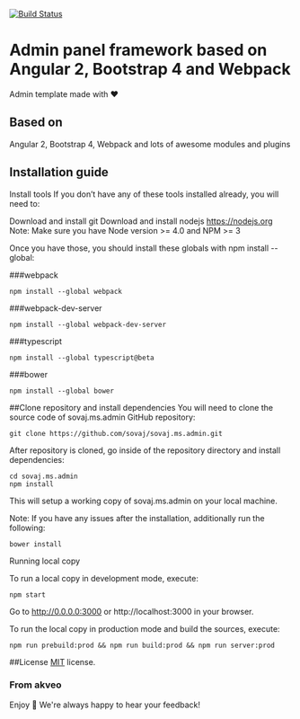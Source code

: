 [![Build Status](https://travis-ci.org/sovaj/sovaj.ms.admin.svg?branch=master)](https://travis-ci.org/sovaj/sovaj.ms.admin)

# Admin panel framework based on Angular 2, Bootstrap 4 and Webpack

Admin template made with :heart:

## Based on
Angular 2, Bootstrap 4, Webpack and lots of awesome modules and plugins

## Installation guide
Install tools
If you don’t have any of these tools installed already, you will need to:

Download and install git
Download and install nodejs https://nodejs.org
Note: Make sure you have Node version >= 4.0 and NPM >= 3

Once you have those, you should install these globals with npm install --global:

###webpack
```shell
npm install --global webpack
```
###webpack-dev-server
```shell
npm install --global webpack-dev-server
```
###typescript
```shell
npm install --global typescript@beta
```
###bower
```shell
npm install --global bower
```

##Clone repository and install dependencies
You will need to clone the source code of sovaj.ms.admin GitHub repository:

```shell
git clone https://github.com/sovaj/sovaj.ms.admin.git
```
After repository is cloned, go inside of the repository directory and install dependencies:

```shell
cd sovaj.ms.admin
npm install
```

This will setup a working copy of sovaj.ms.admin on your local machine.

Note: If you have any issues after the installation, additionally run the following:

```shell
bower install
```

Running local copy

To run a local copy in development mode, execute:

```shell
npm start
```

Go to http://0.0.0.0:3000 or http://localhost:3000 in your browser.

To run the local copy in production mode and build the sources, execute:

```shell
npm run prebuild:prod && npm run build:prod && npm run server:prod
```

##License
[MIT](LICENSE.txt) license.

### From akveo

Enjoy :metal:
We're always happy to hear your feedback!
